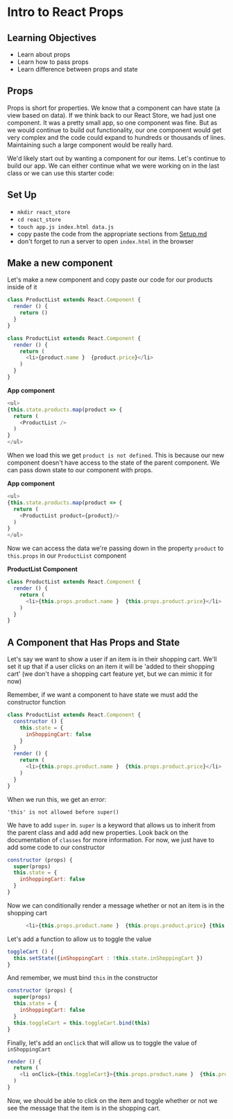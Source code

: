 # Intro to React Props

## Learning Objectives
 - Learn about props
 - Learn how to pass props
 - Learn difference between props and state


## Props
  Props is short for properties. We know that a component can have state (a view based on data). If we think back to our React Store, we had just one component. It was a pretty small app, so one component was fine. But as we would continue to build out functionality, our one component would get very complex and the code could expand to hundreds or thousands of lines. Maintaining such a large component would be really hard.

  We'd likely start out by wanting a component for our items. Let's continue to build our app. We can either continue what we were working on in the last class or we can use this starter code:

## Set Up

- `mkdir react_store`
- `cd react_store`
- `touch app.js index.html data.js`
- copy paste the code from the appropriate sections from [Setup.md](Setup.md)
- don't forget to run a server to open `index.html` in the browser

## Make a new component
Let's make a new component and copy paste our code for our products inside of it

```js
class ProductList extends React.Component {
  render () {
    return ()
  }
}
```

```js
class ProductList extends React.Component {
  render () {
    return (
      <li>{product.name }  {product.price}</li>
    )
  }
}
```

**App component**

```js
<ul>
{this.state.products.map(product => {
  return (
    <ProductList />
  )
}
</ul>

```

When we load this we get `product is not defined`. This is because our new component doesn't have access to the state of the parent component. We can pass down state to our component with props.


**App component**

```js
<ul>
{this.state.products.map(product => {
  return (
    <ProductList product={product}/>
  )
}
</ul>

```

Now we can access the data we're passing down in the property `product` to `this.props` in our `ProductList` component

**ProductList Component**

```js
class ProductList extends React.Component {
  render () {
    return (
      <li>{this.props.product.name }  {this.props.product.price}</li>
    )
  }
}
```

## A Component that Has Props and State

 Let's say we want to show a user if an item is in their shopping cart. We'll set it up that if a user clicks on an item it will be 'added to their shopping cart' (we don't have a shopping cart feature yet, but we can mimic it for now)

 Remember, if we want a component to have state we must add the constructor function


 ```js
 class ProductList extends React.Component {
   constructor () {
     this.state = {
       inShoppingCart: false
     }
   }
   render () {
     return (
       <li>{this.props.product.name }  {this.props.product.price}</li>
     )
   }
 }
 ```

When we run this, we get an error:

 ```
 'this' is not allowed before super()
 ```
 We have to add `super` in. `super` is a keyword that allows us to inherit from the parent class and add add new properties. Look back on the documentation of `classes` for more information. For now, we just have to add some code to our constructor

 ```js
 constructor (props) {
   super(props)
   this.state = {
     inShoppingCart: false
   }
 }
 ```

 Now we can conditionally render a message whether or not an item is in the shopping cart


```js
      <li>{this.props.product.name }  {this.props.product.price} {this.state.inShoppingCart ? <span> is in the shopping cart! </span> : ''}</li>
```

Let's add a function to allow us to toggle the value

```js
toggleCart () {
  this.setState({inShoppingCart : !this.state.inShoppingCart })
}
```

And remember, we must bind `this` in the constructor

```js
constructor (props) {
  super(props)
  this.state = {
    inShoppingCart: false
  }
  this.toggleCart = this.toggleCart.bind(this)
}
```


Finally, let's add an `onClick` that will allow us to toggle the value of `inShoppingCart`

```js
render () {
  return (
    <li onClick={this.toggleCart}>{this.props.product.name }  {this.props.product.price} {this.state.inShoppingCart ? <span> is in the shopping cart! </span> : ''}</li>
  )
}
```

Now, we should be able to click on the item and toggle whether or not we see the message that the item is in the shopping cart.
